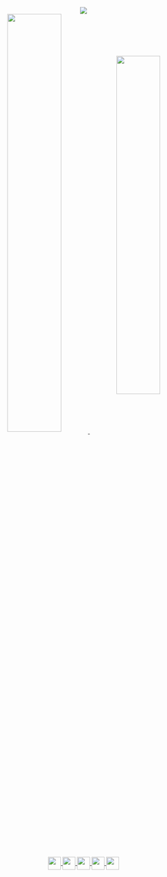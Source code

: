 <div align="center">
  <img src="https://readme-typing-svg.herokuapp.com?font=Fira+Code&size=20&duration=4000&color=d8d7d3&center=true&vCenter=true&multiline=true&width=550&heigth=20&pause=3000&lines=just+another+computer+science+student"/>
</div>

<div align="center">
  <a href="https://linktr.ee/vaeep">
  <img align="center" width="50%" src="https://github-readme-stats.vercel.app/api?username=DiogoBnfr&show_icons=true&theme=github_dark&count_private=true"/>
  <img align="center" width=45%" src="https://github-readme-stats.vercel.app/api/top-langs/?username=DiogoBnfr&layout=compact&theme=github_dark"/>
</div>
  
<div align="center"><br>
  <img align="center" width="30" heigth="30" src="https://cdn.jsdelivr.net/gh/devicons/devicon/icons/javascript/javascript-original.svg" />     
  <img align="center" width="30" heigth="30" src="https://cdn.jsdelivr.net/gh/devicons/devicon/icons/html5/html5-original.svg" />        
  <img align="center" width="30" heigth="30" src="https://cdn.jsdelivr.net/gh/devicons/devicon/icons/css3/css3-original.svg" />
  <img align="center" width="30" heigth="30" src="https://cdn.jsdelivr.net/gh/devicons/devicon/icons/python/python-original.svg" />   
  <img align="center" width="30" heigth="30" src="https://cdn.jsdelivr.net/gh/devicons/devicon/icons/c/c-original.svg" />
</div>
